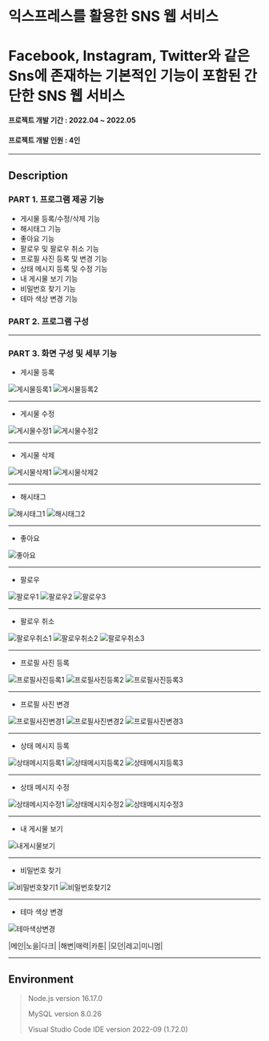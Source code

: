 # 익스프레스를 활용한 SNS 웹 서비스
# Facebook, Instagram, Twitter와 같은 Sns에 존재하는 기본적인 기능이 포함된 간단한 SNS 웹 서비스
#### 프로젝트 개발 기간 : 2022.04 ~ 2022.05
#### 프로젝트 개발 인원 : 4인
-----------------------
## Description
### PART 1. 프로그램 제공 기능
 - 게시물 등록/수정/삭제 기능
 - 해시태그 기능
 - 좋아요 기능
 - 팔로우 및 팔로우 취소 기능
 - 프로필 사진 등록 및 변경 기능
 - 상태 메시지 등록 및 수정 기능
 - 내 게시물 보기 기능
 - 비밀번호 찾기 기능
 - 테마 색상 변경 기능
 
### PART 2. 프로그램 구성


 -----------------------
### PART 3. 화면 구성 및 세부 기능
 - 게시물 등록

 ![게시물등록1](https://user-images.githubusercontent.com/77719450/195826494-636e267c-d282-422e-ae3a-21818620cee8.PNG)
 ![게시물등록2](https://user-images.githubusercontent.com/77719450/195826515-997c9e70-63ea-4f33-bf13-4c5ba560aa86.PNG)

 -----------------------
 - 게시물 수정

 ![게시물수정1](https://user-images.githubusercontent.com/77719450/195827331-c331e0a0-92e0-4b55-8a3a-5d8b5df7bc23.PNG)
 ![게시물수정2](https://user-images.githubusercontent.com/77719450/195827347-cdea8fd6-34f3-473f-938b-28ec56b217d8.PNG)

 -----------------------
 - 게시물 삭제

 ![게시물삭제1](https://user-images.githubusercontent.com/77719450/195827620-35323d0c-4fe5-44e7-8bc5-53fb242a2004.PNG)
 ![게시물삭제2](https://user-images.githubusercontent.com/77719450/195827637-d4dbf432-f104-419f-aeed-70f1814afd26.PNG)

 -----------------------
 - 해시태그

 ![해시태그1](https://user-images.githubusercontent.com/77719450/195845369-47bbb36a-4573-4696-bb34-240f87c73a97.PNG)
 ![해시태그2](https://user-images.githubusercontent.com/77719450/195845500-afb1edab-479b-49f1-9c18-5e432d4dafb4.PNG)


 -----------------------
 - 좋아요

 ![좋아요](https://user-images.githubusercontent.com/77719450/195828024-e61a90ca-5d93-421b-94fe-cb5d59c68315.PNG)

 -----------------------
 - 팔로우

 ![팔로우1](https://user-images.githubusercontent.com/77719450/195828346-f723043c-3e4c-4a02-bee4-3765a56459a4.PNG)
 ![팔로우2](https://user-images.githubusercontent.com/77719450/195828361-1557b897-c1b3-4194-b1d9-f5e2df1facdf.PNG)
 ![팔로우3](https://user-images.githubusercontent.com/77719450/195828373-cabe6809-6af6-4f31-ad0c-03bf8646267c.PNG)

 -----------------------
 - 팔로우 취소

 ![팔로우취소1](https://user-images.githubusercontent.com/77719450/195828671-81cae325-d5d0-4dbf-a015-10c6420cb51c.PNG)
 ![팔로우취소2](https://user-images.githubusercontent.com/77719450/195828698-26ea9855-7513-4703-a2a5-c8381715b904.PNG)
 ![팔로우취소3](https://user-images.githubusercontent.com/77719450/195828713-d48b9b3e-da77-4c4b-a19e-02857b37fb19.PNG)

 -----------------------
 - 프로필 사진 등록

 ![프로필사진등록1](https://user-images.githubusercontent.com/77719450/195830918-09baa9a3-5fe2-4933-8cd1-1b458985531b.PNG)
 ![프로필사진등록2](https://user-images.githubusercontent.com/77719450/195830930-a4acc68e-394b-415e-8a5a-309a9b856a58.PNG)
 ![프로필사진등록3](https://user-images.githubusercontent.com/77719450/195830949-3d7b649c-7a81-4919-9ba6-997ae96a442f.PNG)

 -----------------------
 - 프로필 사진 변경

 ![프로필사진변경1](https://user-images.githubusercontent.com/77719450/195831970-9be82ee9-c0bb-492f-b743-658b0b7058ce.PNG)
 ![프로필사진변경2](https://user-images.githubusercontent.com/77719450/195831980-58907303-4b79-4f44-84cc-6604c1d070ac.PNG)
 ![프로필사진변경3](https://user-images.githubusercontent.com/77719450/195831989-afffe32f-0036-40a4-a561-88cbdcef255d.PNG)

 -----------------------
 - 상태 메시지 등록

 ![상태메시지등록1](https://user-images.githubusercontent.com/77719450/195832939-3aa6008b-fd22-4391-a20d-8cdcbb8fae42.PNG)
 ![상태메시지등록2](https://user-images.githubusercontent.com/77719450/195832951-82c5e9dc-17da-471e-87ee-62da203aa3e4.PNG)
 ![상태메시지등록3](https://user-images.githubusercontent.com/77719450/195832987-87ebf493-fdf4-4eac-94c7-69e7b69b450e.PNG)



 -----------------------
 - 상태 메시지 수정

 ![상태메시지수정1](https://user-images.githubusercontent.com/77719450/195833678-feb30a6d-4b4c-4953-ba2a-b9748c3b0612.PNG)
 ![상태메시지수정2](https://user-images.githubusercontent.com/77719450/195833694-9c422357-fb4b-4dc8-85be-197038dcb4c7.PNG)
 ![상태메시지수정3](https://user-images.githubusercontent.com/77719450/195833714-efb9e062-06f2-40a8-b873-ba5ffcb00d0b.PNG)

 -----------------------
 - 내 게시물 보기

 ![내게시물보기](https://user-images.githubusercontent.com/77719450/195834099-25f87fad-ba17-4f5b-a674-4c695d77fccb.PNG)

 -----------------------
 - 비밀번호 찾기

 ![비밀번호찾기1](https://user-images.githubusercontent.com/77719450/195844450-f2300361-c65e-4bc6-b13c-f4a84a9585ff.PNG)
 ![비밀번호찾기2](https://user-images.githubusercontent.com/77719450/195844483-eadbb2c2-c746-4e77-8719-714ca9a4164d.PNG)


 -----------------------
 - 테마 색상 변경

 ![테마색상변경](https://user-images.githubusercontent.com/77719450/195848164-81dd9740-96c1-4d72-8941-60486ec61179.PNG)

|메인|노을|다크|
|해변|매력|카툰|
|모던|레고|미니멈|

 -----------------------

## Environment
 > Node.js version 16.17.0
 > 
 > MySQL version 8.0.26
 > 
 > Visual Studio Code IDE version 2022-09 (1.72.0)
